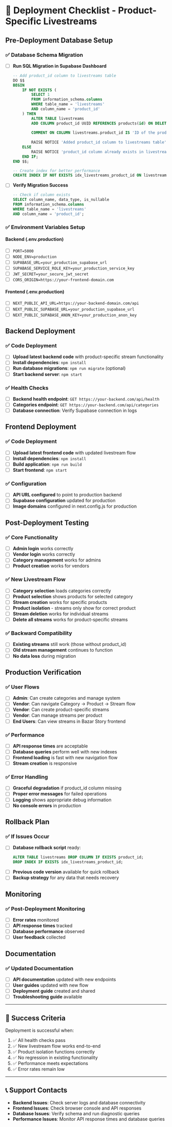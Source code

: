 # 🚀 Deployment Checklist - Product-Specific Livestreams

## Pre-Deployment Database Setup

### ✅ Database Schema Migration
- [ ] **Run SQL Migration in Supabase Dashboard**
  ```sql
  -- Add product_id column to livestreams table
  DO $$ 
  BEGIN
      IF NOT EXISTS (
          SELECT 1 
          FROM information_schema.columns 
          WHERE table_name = 'livestreams' 
          AND column_name = 'product_id'
      ) THEN
          ALTER TABLE livestreams 
          ADD COLUMN product_id UUID REFERENCES products(id) ON DELETE SET NULL;
          
          COMMENT ON COLUMN livestreams.product_id IS 'ID of the product this livestream is associated with. NULL means the livestream is not associated with any specific product.';
          
          RAISE NOTICE 'Added product_id column to livestreams table';
      ELSE
          RAISE NOTICE 'product_id column already exists in livestreams table';
      END IF;
  END $$;

  -- Create index for better performance
  CREATE INDEX IF NOT EXISTS idx_livestreams_product_id ON livestreams(product_id);
  ```

- [ ] **Verify Migration Success**
  ```sql
  -- Check if column exists
  SELECT column_name, data_type, is_nullable 
  FROM information_schema.columns 
  WHERE table_name = 'livestreams' 
  AND column_name = 'product_id';
  ```

### ✅ Environment Variables Setup

#### Backend (.env.production)
- [ ] `PORT=5000`
- [ ] `NODE_ENV=production`
- [ ] `SUPABASE_URL=your_production_supabase_url`
- [ ] `SUPABASE_SERVICE_ROLE_KEY=your_production_service_key`
- [ ] `JWT_SECRET=your_secure_jwt_secret`
- [ ] `CORS_ORIGIN=https://your-frontend-domain.com`

#### Frontend (.env.production)
- [ ] `NEXT_PUBLIC_API_URL=https://your-backend-domain.com/api`
- [ ] `NEXT_PUBLIC_SUPABASE_URL=your_production_supabase_url`
- [ ] `NEXT_PUBLIC_SUPABASE_ANON_KEY=your_production_anon_key`

## Backend Deployment

### ✅ Code Deployment
- [ ] **Upload latest backend code** with product-specific stream functionality
- [ ] **Install dependencies**: `npm install`
- [ ] **Run database migrations**: `npm run migrate` (optional)
- [ ] **Start backend server**: `npm start`

### ✅ Health Checks
- [ ] **Backend health endpoint**: `GET https://your-backend.com/api/health`
- [ ] **Categories endpoint**: `GET https://your-backend.com/api/categories`
- [ ] **Database connection**: Verify Supabase connection in logs

## Frontend Deployment

### ✅ Code Deployment
- [ ] **Upload latest frontend code** with updated livestream flow
- [ ] **Install dependencies**: `npm install`
- [ ] **Build application**: `npm run build`
- [ ] **Start frontend**: `npm start`

### ✅ Configuration
- [ ] **API URL configured** to point to production backend
- [ ] **Supabase configuration** updated for production
- [ ] **Image domains** configured in next.config.js for production

## Post-Deployment Testing

### ✅ Core Functionality
- [ ] **Admin login** works correctly
- [ ] **Vendor login** works correctly
- [ ] **Category management** works for admins
- [ ] **Product creation** works for vendors

### ✅ New Livestream Flow
- [ ] **Category selection** loads categories correctly
- [ ] **Product selection** shows products for selected category
- [ ] **Stream creation** works for specific products
- [ ] **Product isolation** - streams only show for correct product
- [ ] **Stream deletion** works for individual streams
- [ ] **Delete all streams** works for product-specific streams

### ✅ Backward Compatibility
- [ ] **Existing streams** still work (those without product_id)
- [ ] **Old stream management** continues to function
- [ ] **No data loss** during migration

## Production Verification

### ✅ User Flows
- [ ] **Admin**: Can create categories and manage system
- [ ] **Vendor**: Can navigate Category → Product → Stream flow
- [ ] **Vendor**: Can create product-specific streams
- [ ] **Vendor**: Can manage streams per product
- [ ] **End Users**: Can view streams in Bazar Story frontend

### ✅ Performance
- [ ] **API response times** are acceptable
- [ ] **Database queries** perform well with new indexes
- [ ] **Frontend loading** is fast with new navigation flow
- [ ] **Stream creation** is responsive

### ✅ Error Handling
- [ ] **Graceful degradation** if product_id column missing
- [ ] **Proper error messages** for failed operations
- [ ] **Logging** shows appropriate debug information
- [ ] **No console errors** in production

## Rollback Plan

### ✅ If Issues Occur
- [ ] **Database rollback script** ready:
  ```sql
  ALTER TABLE livestreams DROP COLUMN IF EXISTS product_id;
  DROP INDEX IF EXISTS idx_livestreams_product_id;
  ```
- [ ] **Previous code version** available for quick rollback
- [ ] **Backup strategy** for any data that needs recovery

## Monitoring

### ✅ Post-Deployment Monitoring
- [ ] **Error rates** monitored
- [ ] **API response times** tracked
- [ ] **Database performance** observed
- [ ] **User feedback** collected

## Documentation

### ✅ Updated Documentation
- [ ] **API documentation** updated with new endpoints
- [ ] **User guides** updated with new flow
- [ ] **Deployment guide** created and shared
- [ ] **Troubleshooting guide** available

---

## 🎯 Success Criteria

Deployment is successful when:
1. ✅ All health checks pass
2. ✅ New livestream flow works end-to-end
3. ✅ Product isolation functions correctly
4. ✅ No regression in existing functionality
5. ✅ Performance meets expectations
6. ✅ Error rates remain low

---

## 📞 Support Contacts

- **Backend Issues**: Check server logs and database connectivity
- **Frontend Issues**: Check browser console and API responses
- **Database Issues**: Verify schema and run diagnostic queries
- **Performance Issues**: Monitor API response times and database queries
